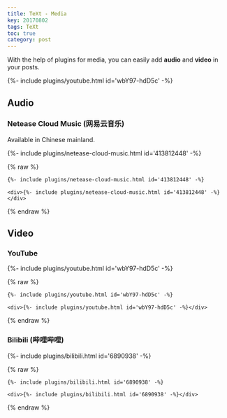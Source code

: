 ```yaml
---
title: TeXt - Media
key: 20170802
tags: TeXt
toc: true
category: post
---
```


With the help of plugins for media, you can easily add **audio** and **video** in your posts.

<div>{%- include plugins/youtube.html id='wbY97-hdD5c' -%}</div>

<!--more-->

## Audio

### Netease Cloud Music (网易云音乐)

Available in Chinese mainland.

<div>{%- include plugins/netease-cloud-music.html id='413812448' -%}</div>

{% raw %}
```html
{%- include plugins/netease-cloud-music.html id='413812448' -%}
```

```
<div>{%- include plugins/netease-cloud-music.html id='413812448' -%}</div>
```
{% endraw %}

## Video

### YouTube

<div>{%- include plugins/youtube.html id='wbY97-hdD5c' -%}</div>

{% raw %}
```html
{%- include plugins/youtube.html id='wbY97-hdD5c' -%}
```

```
<div>{%- include plugins/youtube.html id='wbY97-hdD5c' -%}</div>
```
{% endraw %}

### Bilibili (哔哩哔哩)

<div>{%- include plugins/bilibili.html id='6890938' -%}</div>

{% raw %}
```html
{%- include plugins/bilibili.html id='6890938' -%}
```

```
<div>{%- include plugins/bilibili.html id='6890938' -%}</div>
```
{% endraw %}